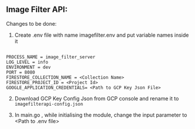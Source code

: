 Image Filter API:
----

Changes to be done:

1. Create .env file with name imagefilter.env and put variable names inside it

```

PROCESS_NAME = image_filter_server
LOG_LEVEL = info
ENVIRONMENT = dev
PORT = 8080
FIRESTORE_COLLECTION_NAME = <Collection Name>
FIRESTORE_PROJECT_ID = <Project Id>
GOOGLE_APPLICATION_CREDENTIALS= <Path to GCP Key Json File>

```

2. Download GCP Key Config Json from GCP console and rename it to `imagefilterapi-config.json`

3. In main.go , while initialising the module, change the input parameter to <Path to .env file>